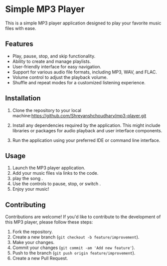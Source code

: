 

# Simple MP3 Player

This is a simple MP3 player application designed to play your favorite music files with ease.

## Features

- Play, pause, stop, and skip functionality.
- Ability to create and manage playlists.
- User-friendly interface for easy navigation.
- Support for various audio file formats, including MP3, WAV, and FLAC.
- Volume control to adjust the playback volume.
- Shuffle and repeat modes for a customized listening experience.

## Installation

1. Clone the repository to your local machine:https://github.com/Shreyanshchoudhary/mp3-player.git

2. Install any dependencies required by the application. This might include libraries or packages for audio playback and user interface components.

3. Run the application using your preferred IDE or command line interface.

## Usage

1. Launch the MP3 player application.
2. Add your music files via links to the code.
3. play the song .
4. Use the controls to pause, stop, or switch .
5. Enjoy your music!

## Contributing

Contributions are welcome! If you'd like to contribute to the development of this MP3 player, please follow these steps:

1. Fork the repository.
2. Create a new branch (`git checkout -b feature/improvement`).
3. Make your changes.
4. Commit your changes (`git commit -am 'Add new feature'`).
5. Push to the branch (`git push origin feature/improvement`).
6. Create a new Pull Request.





